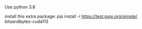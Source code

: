 Use python 3.8

install this extra package:
pip install -i https://test.pypi.org/simple/ bitsandbytes-cuda113